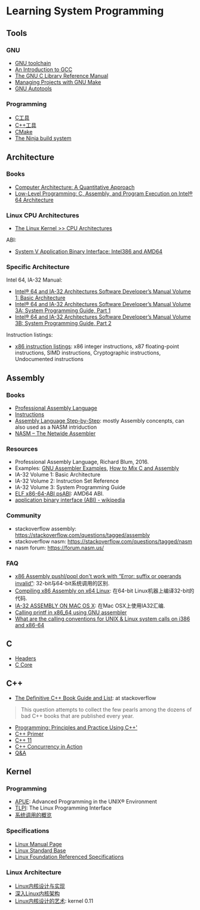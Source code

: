 # Learning System Programming

## Tools

### GNU

- [GNU toolchain](./docs/tools/gnu/gnu-toolchain.md)
- [An Introduction to GCC](./docs/tools/gnu/gcc-intro.md)
- [The GNU C Library Reference Manual](./docs/tools/gnu/gnu-glibc.md)
- [Managing Projects with GNU Make](./docs/tools/gnu/gnu-make.md)
- [GNU Autotools](./docs/tools/gnu/gnu-autotools.md)

### Programming

- [C工具](./docs/tools/programming/c-tool.md)
- [C++工具](./docs/tools/programming/cpp-tool.md)
- [CMake](./docs/tools/programming/cmake/mastering-cmake.md)
- [The Ninja build system](./docs/tools/programming/ninja.md)

## Architecture


### Books

- [Computer Architecture: A Quantitative Approach](./docs/architecture/CAQA.md)
- [Low-Level Programming: C, Assembly, and Program Execution on Intel® 64 Architecture](./docs/architecture/Low-Level-Programming.md)


### Linux CPU Architectures

- [The Linux Kernel >> CPU Architectures](./docs/architecture/linux-cpu-architecture.md)

ABI:

- [System V Application Binary Interface: Intel386 and AMD64](./docs/architecture/ABI.md)


### Specific Architecture

Intel 64, IA-32 Manual:

- [Intel® 64 and IA-32 Architectures Software Developer’s Manual Volume 1: Basic Architecture](./docs/architecture/intel/vol1-basic-architecture.md)
- [Intel® 64 and IA-32 Architectures Software Developer’s Manual Volume 3A: System Programming Guide, Part 1](./docs/architecture/intel/vol3a-system-programming-guide.md)
- [Intel® 64 and IA-32 Architectures Software Developer’s Manual Volume 3B: System Programming Guide, Part 2](./docs/architecture/intel/vol3b-system-programming-guide.md)

Instruction listings:

- [x86 instruction listings](https://en.wikipedia.org/wiki/X86_instruction_listings): x86 integer instructions, x87 floating-point instructions, SIMD instructions, Cryptographic instructions, Undocumented instructions


## Assembly

### Books

- [Professional Assembly Language](./docs/assembly/pro-assembly.md)
- [Instructions](./docs/assembly/instructions.md)
- [Assembly Language Step-by-Step](./docs/assembly/assembly-step-by-step.md): mostly Assembly concenpts, can also used as a NASM intriduction
- [NASM – The Netwide Assembler](./docs/assembly/nasm.md)

### Resources

- Professional Assembly Language, Richard Blum, 2016.
- Examples: [GNU Assembler Examples](https://cs.lmu.edu/~ray/notes/gasexamples/), [How to Mix C and Assembly](https://www.devdungeon.com/content/how-mix-c-and-assembly)
- IA-32 Volume 1: Basic Architecture
- IA-32 Volume 2: Instruction Set Reference
- IA-32 Volume 3: System Programming Guide
- [ELF x86-64-ABI psABI](https://github.com/hjl-tools/x86-psABI): AMD64 ABI.
- [application binary interface (ABI) - wikipedia](https://en.wikipedia.org/wiki/Application_binary_interface)

### Community

- stackoverflow assembly: https://stackoverflow.com/questions/tagged/assembly
- stackoverflow nasm: https://stackoverflow.com/questions/tagged/nasm
- nasm forum: https://forum.nasm.us/

### FAQ

- [x86 Assembly pushl/popl don't work with “Error: suffix or operands invalid”](https://stackoverflow.com/questions/5485468/x86-assembly-pushl-popl-dont-work-with-error-suffix-or-operands-invalid): 32-bit与64-bit系统调用的区别.
- [Compiling x86 Assembly on x64 Linux](https://denniskubes.com/2017/01/31/compiling-x86-assembly-on-x64-linux/): 在64-bit Linux机器上编译32-bit的代码.
- [IA-32 ASSEMBLY ON MAC OS X](https://fabiensanglard.net/macosxassembly/index.php): 在Mac OSX上使用IA32汇编.
- [Calling printf in x86_64 using GNU assembler](https://stackoverflow.com/questions/38335212/calling-printf-in-x86-64-using-gnu-assembler)
- [What are the calling conventions for UNIX & Linux system calls on i386 and x86-64](https://stackoverflow.com/questions/2535989/what-are-the-calling-conventions-for-unix-linux-system-calls-on-i386-and-x86-6)


## C

- [Headers](./docs/c/c-headers.md)
- [C Core](./docs/c/c-core.md)

## C++


- [The Definitive C++ Book Guide and List](https://stackoverflow.com/questions/388242/the-definitive-c-book-guide-and-list/388282#388282): at stackoverflow

> This question attempts to collect the few pearls among the dozens of bad C++ books that are published every year.

- [Programming: Principles and Practice Using C++'](./docs/cpp/PPP2/PPP2.md)
- [C++ Primer](./docs/cpp/CP5/CP5.md)
- [C++ 11](./docs/cpp/CXX11-Standard.md)
- [C++ Concurrency in Action](./docs/cpp/cpp_concurrency.md)
- [Q&A](./docs/cpp/QA.md)

## Kernel

### Programming

- [APUE](./docs/kernel/programming/apue.md): Advanced Programming in the UNIX® Environment
- [TLPI](./docs/kernel/programming/tlpi.md): The Linux Programming Interface
- [系统调用的概览](./docs/kernel/programming/syscall.md)

### Specifications

- [Linux Manual Page](./docs/kernel/specification/linux-man.md)
- [Linux Standard Base](./docs/kernel/specification/linux-standard-base.md)
- [Linux Foundation Referenced Specifications](./docs/kernel/specification/linux-ref-spec.md)

### Linux Architecture

- [Linux内核设计与实现](./docs/kernel/linux-arch/kernel-dev/kernel-dev.md)
- [深入Linux内核架构](./docs/kernel/linux-arch/linux-arch.md)
- [Linux内核设计的艺术](./docs/kernel/linux-arch/linux-0.11.md): kernel 0.11
